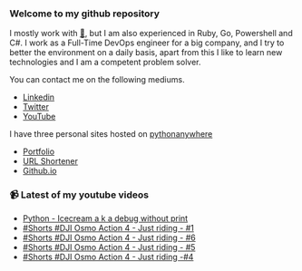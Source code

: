 ### Welcome to my github repository

I mostly work with [:snake:](https://www.python.org/), but I am also experienced in Ruby, Go, Powershell and C#. I work as a Full-Time DevOps engineer for a big company, and I try to better the environment on a daily basis, apart from this I like to learn new technologies and I am a competent problem solver.

You can contact me on the following mediums.
- [Linkedin](https://www.linkedin.com/in/r3ap3rpy)
- [Twitter](https://twitter.com/r3ap3rpy)
- [YouTube](https://www.youtube.com/channel/UC1qkMXH8d2I9DDAtBSeEHqg)

I have three personal sites hosted on [pythonanywhere](https://www.pythonanywhere.com/)
- [Portfolio](http://r3ap3rpy.pythonanywhere.com/)
- [URL Shortener](http://shortenpy.pythonanywhere.com/)
- [Github.io](https://r3ap3rpy.github.io/)

### :video_camera: Latest of my youtube videos
<!-- YOUTUBE:START -->
- [Python - Icecream a k a  debug without print](https://www.youtube.com/watch?v=zN0VsKYyNK8)
- [#Shorts #DJI Osmo Action 4 - Just riding - #1](https://www.youtube.com/watch?v=rlvDwSVJU6k)
- [#Shorts #DJI Osmo Action 4 - Just riding - #6](https://www.youtube.com/watch?v=2RjcbAkJeGM)
- [#Shorts #DJI Osmo Action 4 - Just riding - #5](https://www.youtube.com/watch?v=vJUDB7s9TnI)
- [#Shorts #DJI Osmo Action 4 - Just riding -#4](https://www.youtube.com/watch?v=vvGE5NUCB0I)
<!-- YOUTUBE:END -->


